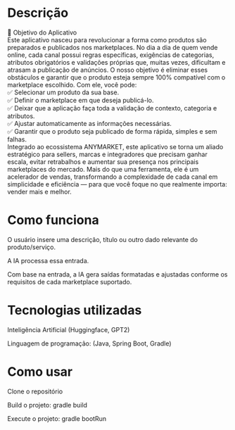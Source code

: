 # Descrição

🎯 Objetivo do Aplicativo  
Este aplicativo nasceu para revolucionar a forma como produtos são preparados e publicados nos marketplaces.
No dia a dia de quem vende online, cada canal possui regras específicas, exigências de categorias, atributos obrigatórios e validações próprias que, muitas vezes, dificultam e atrasam a publicação de anúncios. O nosso objetivo é eliminar esses obstáculos e garantir que o produto esteja sempre 100% compatível com o marketplace escolhido.
Com ele, você pode:  
✅ Selecionar um produto da sua base.  
✅ Definir o marketplace em que deseja publicá-lo.  
✅ Deixar que a aplicação faça toda a validação de contexto, categoria e atributos.  
✅ Ajustar automaticamente as informações necessárias.  
✅ Garantir que o produto seja publicado de forma rápida, simples e sem falhas.  
Integrado ao ecossistema ANYMARKET, este aplicativo se torna um aliado estratégico para sellers, marcas e integradores que precisam ganhar escala, evitar retrabalhos e aumentar sua presença nos principais marketplaces do mercado.
Mais do que uma ferramenta, ele é um acelerador de vendas, transformando a complexidade de cada canal em simplicidade e eficiência — para que você foque no que realmente importa: vender mais e melhor.

# Como funciona

O usuário insere uma descrição, título ou outro dado relevante do produto/serviço.

A IA processa essa entrada.

Com base na entrada, a IA gera saídas formatadas e ajustadas conforme os requisitos de cada marketplace suportado.

# Tecnologias utilizadas

Inteligência Artificial (Huggingface, GPT2)

Linguagem de programação: (Java, Spring Boot, Gradle)

# Como usar

Clone o repositório 

Build o projeto: gradle build 

Execute o projeto: gradle bootRun
 
